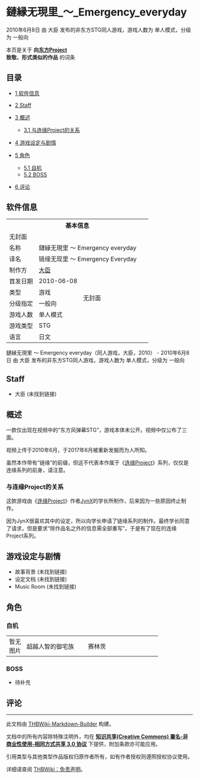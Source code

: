 # 鏈縁无現里_～_Emergency_everyday

<!-- source html: G:\repos\THBWiki-Markdown-Builder\THBWikiMarkdown\Temp\main\6\67\ns0%3A%E9%8F%88%E7%B8%81%E6%97%A0%E7%8F%BE%E9%87%8C_%EF%BD%9E_Emergency_everyday.html -->

2010年6月8日 由 大臣  发布的非东方STG同人游戏，游戏人数为 单人模式，分级为 一般向

本页是关于 **向[东方Project](./东方Project.md)  
致敬、形式类似的作品** 的词条

## 目录

- [1 软件信息](#软件信息)
- [2 Staff](#Staff)
- [3 概述](#概述)

  - [3.1 与连缘Project的关系](#与连缘Project的关系)



- [4 游戏设定与剧情](#游戏设定与剧情)
- [5 角色](#角色)

  - [5.1 自机](#自机)
  - [5.2 BOSS](#BOSS)



- [6 评论](#评论)





## 软件信息
<table><tbody><tr><th colspan="3">基本信息</th></tr><tr><td class="cover-artwork-mobile" colspan="2">无封面</td>
</tr><tr><td class="label">名称</td><td colspan="2"> 鏈縁无現里 ～ Emergency everyday </td></tr><tr><td class="label">译名</td><td colspan="2"> 链缘无现里 ～ Emergency Everyday </td></tr><tr><td class="label">制作方</td><td><a href="/index.php?title=%E5%A4%A7%E8%87%A3&amp;action=edit&amp;redlink=1" class="new" title="大臣（页面不存在）">大臣</a></td><td class="cover-artwork" rowspan="6" style="min-width:168px;">无封面</td>
</tr><tr><td class="label">首发日期</td><td>2010-06-08</td></tr><tr><td class="label">类型</td><td>游戏</td></tr><tr><td class="label">分级指定</td><td>一般向</td></tr><tr><td class="label">游戏人数</td><td>单人模式</td></tr><tr><td class="label">游戏类型</td><td>STG</td></tr><tr><td class="label">语言</td><td>日文</td></tr></tbody></table>

鏈縁无現里 ～ Emergency everyday（同人游戏，大臣，2010） - 2010年6月8日 由 大臣  发布的非东方STG同人游戏，游戏人数为 单人模式，分级为 一般向

## Staff
- 大臣 (未找到链接)


## 概述
  
一款仅出现在视频中的“东方风弹幕STG”，游戏本体未公开。视频中仅公布了三面。
  
  
视频上传于2010年6月，于2017年6月被重新发掘而为人所知。
  
  
虽然本作带有“链缘”的前缀，但这不代表本作属于《[连缘Project](./连缘Project.md)》系列，仅仅是连缘系列的前身，请注意。
  


### 与连缘Project的关系
  
这款游戏由《[连缘Project](./连缘Project.md)》作者[JynX](./JynX.md)的学长所制作，后来因为一些原因终止制作。
  
  
因为JynX很喜欢其中的设定，所以向学长申请了链缘系列的制作。最终学长同意了请求，但是要求“除作品名之外的信息需全部重写”，于是有了现在的连缘Project系列。
  


## 游戏设定与剧情
- 故事背景 (未找到链接)
- 设定文档 (未找到链接)
- Music Room (未找到链接)


## 角色

### 自机

<table><tbody><tr><td align="center">暂无<br>图片</td> <td style="width:150px;padding:3px 9px 3px 7px;">超越人智的御宅族</td><td style="width:180px;padding:3px 9px 3px 7px;"> 赛林茨</td></tr></tbody></table>



### BOSS
- 待补充


## 评论




---

此文档由 [THBWiki-Markdown-Builder](https://github.com/Delsin-Yu/THBWiki-Markdown-Builder) 构建。

文档中的所有内容除特殊注明外，均在 [**知识共享(Creative Commons) 署名-非商业性使用-相同方式共享 3.0 协议**](https://creativecommons.org/licenses/by-sa/3.0/deed.zh-hans) 下提供，附加条款亦可能应用。

引用类型与其他类型作品版权归原作者所有，如有作者授权则遵照授权协议使用。

详细请查阅 [THBWiki：免责声明](https://thbwiki.cc/THBWiki:%E5%85%8D%E8%B4%A3%E5%A3%B0%E6%98%8E)。

